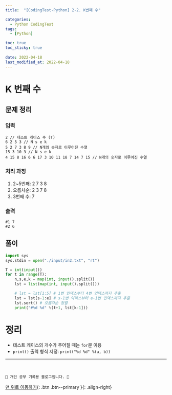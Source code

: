 ```yaml
---
title:  "[CodingTest-Python] 2-2. K번째 수"

categories:
  - Python CodingTest
tags:
  - [Python]

toc: true
toc_sticky: true
 
date: 2022-04-18
last_modified_at: 2022-04-18
---
```


# K 번째 수
## 문제 정리
### 입력
```
2 // 테스트 케이스 수 (T)
6 2 5 3 // N s e k
5 2 7 3 8 9 // N개의 숫자로 이루어진 수열
15 3 10 3 // N s e k
4 15 8 16 6 6 17 3 10 11 18 7 14 7 15 // N개의 숫자로 이루어진 수열
```

### 처리 과정
1. 2~5번째: 2 7 3 8
2. 오름차순: 2 3 7 8
3. 3번째 수: 7 

### 출력
```
#1 7
#2 6
```

## 풀이
```py
import sys
sys.stdin = open("./input/in2.txt", "rt")

T = int(input())
for t in range(T):
    n,s,e,k = map(int, input().split())
    lst = list(map(int, input().split()))

    # lst = lst[1:5] # 1번 인덱스부터 4번 인덱스까지 추출
    lst = lst[s-1:e] # s-1번 익덱스부터 e-1번 인덱스까지 추출
    lst.sort() # 오름차순 정렬
    print("#%d %d" %(t+1, lst[k-1])) 
```

# 정리
- 테스트 케이스의 개수가 주어질 때는 `for`문 이용
- `print()` 출력 형식 지정: `print("%d %d" %(a, b))`

***
<br>

    💛 개인 공부 기록용 블로그입니다. 👻

[맨 위로 이동하기](#){: .btn .btn--primary }{: .align-right}